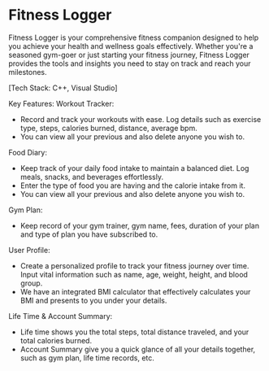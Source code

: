 # Fitness Logger

Fitness Logger is your comprehensive fitness companion designed to help you achieve your health and wellness goals effectively. Whether you're a seasoned gym-goer or just starting your fitness journey, Fitness Logger provides the tools and insights you need to stay on track and reach your milestones.

[Tech Stack: C++, Visual Studio]

Key Features:
Workout Tracker:
- Record and track your workouts with ease. Log details such as exercise type, steps, calories burned, distance, average bpm.
- You can view all your previous and also delete anyone you wish to.

Food Diary:
- Keep track of your daily food intake to maintain a balanced diet. Log meals, snacks, and beverages effortlessly.
- Enter the type of food you are having and the calorie intake from it.
- You can view all your previous and also delete anyone you wish to.

Gym Plan:
 - Keep record of your gym trainer, gym name, fees, duration of your plan and type of plan you have subscribed to.

User Profile:
- Create a personalized profile to track your fitness journey over time. Input vital information such as name, age, weight, height, and blood group.
- We have an integrated BMI calculator that effectively calculates your BMI and presents to you under your details.

Life Time & Account Summary:
- Life time shows you the total steps, total distance traveled, and your total calories burned.
- Account Summary give you a quick glance of all your details together, such as gym plan, life time records, etc.

